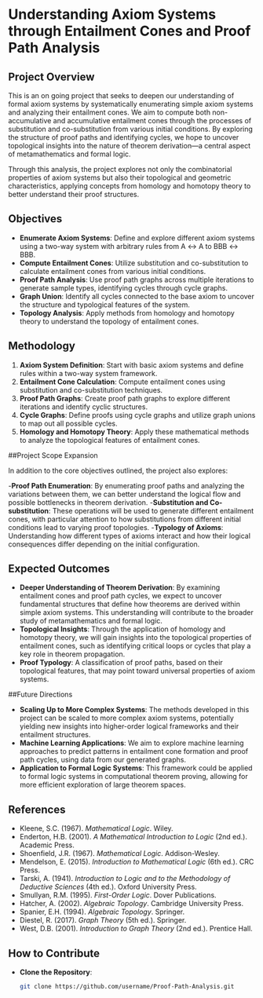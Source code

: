 
# Understanding Axiom Systems through Entailment Cones and Proof Path Analysis

## Project Overview

This is an on going project that seeks to deepen our understanding of formal axiom systems by systematically enumerating simple axiom systems and analyzing their entailment cones. We aim to compute both non-accumulative and accumulative entailment cones through the processes of substitution and co-substitution from various initial conditions. By exploring the structure of proof paths and identifying cycles, we hope to uncover topological insights into the nature of theorem derivation—a central aspect of metamathematics and formal logic.

Through this analysis, the project explores not only the combinatorial properties of axiom systems but also their topological and geometric characteristics, applying concepts from homology and homotopy theory to better understand their proof structures.

## Objectives
- **Enumerate Axiom Systems**: Define and explore different axiom systems using a two-way system with arbitrary rules from A ↔ A to BBB ↔ BBB.
- **Compute Entailment Cones**: Utilize substitution and co-substitution to calculate entailment cones from various initial conditions.
- **Proof Path Analysis**: Use proof path graphs across multiple iterations to generate sample types, identifying cycles through cycle graphs.
- **Graph Union**: Identify all cycles connected to the base axiom to uncover the structure and typological features of the system.
- **Topology Analysis**: Apply methods from homology and homotopy theory to understand the topology of entailment cones.

## Methodology
1. **Axiom System Definition**: Start with basic axiom systems and define rules within a two-way system framework.
2. **Entailment Cone Calculation**: Compute entailment cones using substitution and co-substitution techniques.
3. **Proof Path Graphs**: Create proof path graphs to explore different iterations and identify cyclic structures.
4. **Cycle Graphs**: Define proofs using cycle graphs and utilize graph unions to map out all possible cycles.
5. **Homology and Homotopy Theory**: Apply these mathematical methods to analyze the topological features of entailment cones.

##Project Scope Expansion

In addition to the core objectives outlined, the project also explores:

-**Proof Path Enumeration**: By enumerating proof paths and analyzing the variations between them, we can better understand the logical flow and possible bottlenecks in theorem derivation.
-**Substitution and Co-substitution**: These operations will be used to generate different entailment cones, with particular attention to how substitutions from different initial conditions lead to varying proof topologies.
-**Typology of Axioms**: Understanding how different types of axioms interact and how their logical consequences differ depending on the initial configuration.

## Expected Outcomes

- **Deeper Understanding of Theorem Derivation**: By examining entailment cones and proof path cycles, we expect to uncover fundamental structures that define how theorems are derived within simple axiom systems. This understanding will contribute to the broader study of metamathematics and formal logic.
- **Topological Insights**: Through the application of homology and homotopy theory, we will gain insights into the topological properties of entailment cones, such as identifying critical loops or cycles that play a key role in theorem propagation.
- **Proof Typology**: A classification of proof paths, based on their topological features, that may point toward universal properties of axiom systems.

##Future Directions

- **Scaling Up to More Complex Systems**: The methods developed in this project can be scaled to more complex axiom systems, potentially yielding new insights into higher-order logical frameworks and their entailment structures.
- **Machine Learning Applications**: We aim to explore machine learning approaches to predict patterns in entailment cone formation and proof path cycles, using data from our generated graphs.
- **Application to Formal Logic Systems**: This framework could be applied to formal logic systems in computational theorem proving, allowing for more efficient exploration of large theorem spaces.

## References
- Kleene, S.C. (1967). *Mathematical Logic*. Wiley.
- Enderton, H.B. (2001). *A Mathematical Introduction to Logic* (2nd ed.). Academic Press.
- Shoenfield, J.R. (1967). *Mathematical Logic*. Addison-Wesley.
- Mendelson, E. (2015). *Introduction to Mathematical Logic* (6th ed.). CRC Press.
- Tarski, A. (1941). *Introduction to Logic and to the Methodology of Deductive Sciences* (4th ed.). Oxford University Press.
- Smullyan, R.M. (1995). *First-Order Logic*. Dover Publications.
- Hatcher, A. (2002). *Algebraic Topology*. Cambridge University Press.
- Spanier, E.H. (1994). *Algebraic Topology*. Springer.
- Diestel, R. (2017). *Graph Theory* (5th ed.). Springer.
- West, D.B. (2001). *Introduction to Graph Theory* (2nd ed.). Prentice Hall.

## How to Contribute
- **Clone the Repository**: 
  ```sh
  git clone https://github.com/username/Proof-Path-Analysis.git

